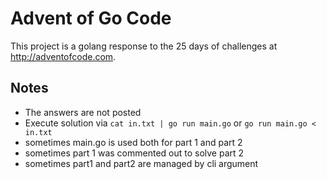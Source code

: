 # Advent of Go Code
This project is a golang response to the 25 days of challenges at http://adventofcode.com.

## Notes
* The answers are not posted
* Execute solution via `cat in.txt | go run main.go` or `go run main.go < in.txt`
* sometimes main.go is used both for part 1 and part 2
* sometimes part 1 was commented out to solve part 2
* sometimes part1 and part2 are managed by cli argument

